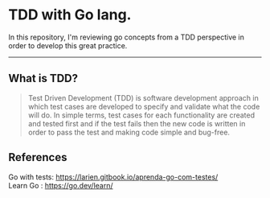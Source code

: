# TDD with Go lang.

In this repository, I'm reviewing go concepts from a TDD perspective in order to develop this great practice.

<hr>

## What is TDD?
> Test Driven Development (TDD) is software development approach in which test cases are developed to specify and validate what the code will do. 
In simple terms, test cases for each functionality are created and tested first and if the test fails then the new code is written in order to pass 
the test and making code simple and bug-free.

## References
Go with tests: https://larien.gitbook.io/aprenda-go-com-testes/
<br>
Learn Go : https://go.dev/learn/
